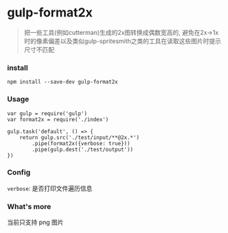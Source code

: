 # gulp-format2x

> 把一些工具(例如cutterman)生成的2x图转换成偶数宽高的, 避免在2x->1x时的像素偏差以及类似gulp-spritesmith之类的工具在读取这些图片时提示尺寸不匹配

### install

```
npm install --save-dev gulp-format2x
```

### Usage

```
var gulp = require('gulp')
var format2x = require('./index')

gulp.task('default', () => {
    return gulp.src('./test/input/**@2x.*')
        .pipe(format2x({verbose: true}))
        .pipe(gulp.dest('./test/output'))
})
```

### Config

`verbose`: 是否打印文件遍历信息

### What's more

当前只支持 png 图片